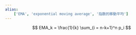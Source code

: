 ```yaml
---
alias:
    ['EMA', 'exponential moving average', '指数的移動平均']
---
```

$$
EMA_k = \frac{1}{k} \sum_{i = n-k+1}^n p_i
$$